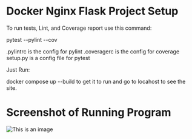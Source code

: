# Docker Nginx Flask Project Setup

To run tests, Lint, and Coverage report use this command:

pytest  --pylint --cov

.pylintrc is the config for pylint
.coveragerc is the config for coverage
setup.py is a config file for pytest

Just Run:

docker compose up --build to get it to run and go to locahost to see the site.

# Screenshot of Running Program

![This is an image](../screenshots/running-program.png)